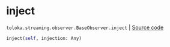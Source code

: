 # inject
`toloka.streaming.observer.BaseObserver.inject` | [Source code](https://github.com/Toloka/toloka-kit/blob/v1.2.3/src/streaming/observer.py#L37)

```python
inject(self, injection: Any)
```

